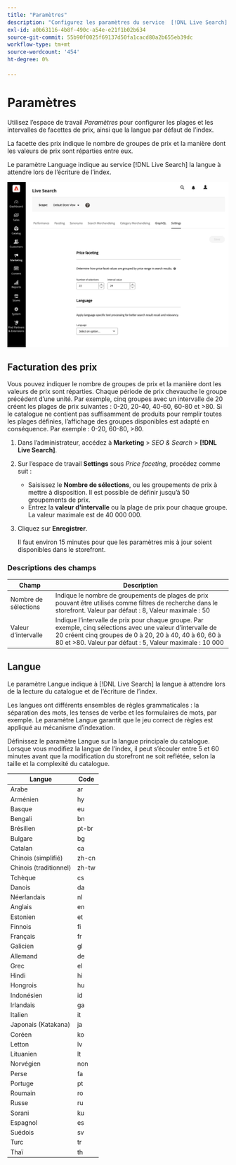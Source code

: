 ```yaml
---
title: "Paramètres"
description: "Configurez les paramètres du service  [!DNL Live Search] ."
exl-id: a0b63116-4b8f-490c-a54e-e21f1b02b634
source-git-commit: 55b90f0025f69137d50fa1cacd80a2b655eb39dc
workflow-type: tm+mt
source-wordcount: '454'
ht-degree: 0%

---
```


# Paramètres

Utilisez l’espace de travail *Paramètres* pour configurer les plages et les intervalles de facettes de prix, ainsi que la langue par défaut de l’index.

La facette des prix indique le nombre de groupes de prix et la manière dont les valeurs de prix sont réparties entre eux.

Le paramètre Language indique au service [!DNL Live Search] la langue à attendre lors de l’écriture de l’index.

![Paramètres](assets/settings.png)

## Facturation des prix

Vous pouvez indiquer le nombre de groupes de prix et la manière dont les valeurs de prix sont réparties. Chaque période de prix chevauche le groupe précédent d’une unité. Par exemple, cinq groupes avec un intervalle de 20 créent les plages de prix suivantes : 0-20, 20-40, 40-60, 60-80 et >80. Si le catalogue ne contient pas suffisamment de produits pour remplir toutes les plages définies, l’affichage des groupes disponibles est adapté en conséquence. Par exemple : 0-20, 60-80, >80.

1. Dans l’administrateur, accédez à **Marketing** > *SEO &amp; Search* > **[!DNL Live Search]**.
1. Sur l’espace de travail **Settings** sous *Price faceting*, procédez comme suit :
   * Saisissez le **Nombre de sélections**, ou les groupements de prix à mettre à disposition. Il est possible de définir jusqu’à 50 groupements de prix.
   * Entrez la **valeur d&#39;intervalle** ou la plage de prix pour chaque groupe. La valeur maximale est de 40 000 000.
1. Cliquez sur **Enregistrer**.

   Il faut environ 15 minutes pour que les paramètres mis à jour soient disponibles dans le storefront.

### Descriptions des champs

| Champ | Description |
|--- |--- |
| Nombre de sélections | Indique le nombre de groupements de plages de prix pouvant être utilisés comme filtres de recherche dans le storefront. Valeur par défaut : 8, Valeur maximale : 50 |
| Valeur d&#39;intervalle | Indique l’intervalle de prix pour chaque groupe. Par exemple, cinq sélections avec une valeur d’intervalle de 20 créent cinq groupes de 0 à 20, 20 à 40, 40 à 60, 60 à 80 et >80. Valeur par défaut : 5, Valeur maximale : 10 000 |

## Langue

Le paramètre Langue indique à [!DNL Live Search] la langue à attendre lors de la lecture du catalogue et de l’écriture de l’index.

Les langues ont différents ensembles de règles grammaticales : la séparation des mots, les tenses de verbe et les formulaires de mots, par exemple.
Le paramètre Langue garantit que le jeu correct de règles est appliqué au mécanisme d’indexation.

Définissez le paramètre Langue sur la langue principale du catalogue. Lorsque vous modifiez la langue de l’index, il peut s’écouler entre 5 et 60 minutes avant que la modification du storefront ne soit reflétée, selon la taille et la complexité du catalogue.

| Langue | Code |
|----|----|
| Arabe | ar |
| Arménien | hy |
| Basque | eu |
| Bengali | bn |
| Brésilien | pt-br |
| Bulgare | bg |
| Catalan | ca |
| Chinois (simplifié) | zh-cn |
| Chinois (traditionnel) | zh-tw |
| Tchèque | cs |
| Danois | da |
| Néerlandais | nl |
| Anglais | en |
| Estonien | et |
| Finnois | fi |
| Français | fr |
| Galicien | gl |
| Allemand | de |
| Grec | el |
| Hindi | hi |
| Hongrois | hu |
| Indonésien | id |
| Irlandais | ga |
| Italien | it |
| Japonais (Katakana) | ja |
| Coréen | ko |
| Letton | lv |
| Lituanien | lt |
| Norvégien | non |
| Perse | fa |
| Portuge | pt |
| Roumain | ro |
| Russe | ru |
| Sorani | ku |
| Espagnol | es |
| Suédois | sv |
| Turc | tr |
| Thaï | th |
